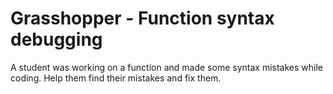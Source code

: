 # Grasshopper - Function syntax debugging

A student was working on a function and made some syntax mistakes while coding. Help them find their mistakes and fix them.
